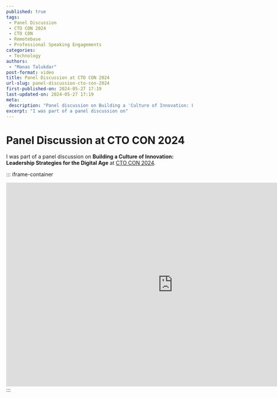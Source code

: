 ```yaml
---
published: true
tags:
 - Panel Discussion
 - CTO CON 2024
 - CTO CON
 - Remotebase
 - Professional Speaking Engagements
categories:
 - Technology
authors:
 - "Manas Talukdar"
post-format: video
title: Panel Discussion at CTO CON 2024
url-slug: panel-discussion-cto-con-2024
first-published-on: 2024-05-27 17:19
last-updated-on: 2024-05-27 17:19
meta:
 description: "Panel discussion on Building a 'Culture of Innovation: Leadership Strategies for the Digital Age' at CTO CON 2024."
excerpt: "I was part of a panel discussion on"
---
```


# Panel Discussion at CTO CON 2024

I was part of a panel discussion on **Building a Culture of Innovation: Leadership Strategies for the Digital Age** at [CTO CON 2024](https://www.ctocon.remotebase.com/).

::: iframe-container
<iframe width="900" height="550" frameborder=0 src="https://www.youtube.com/embed/HPz8WcOd1Hk?si=LPsuagqwI5g2Dx_R" allow="accelerometer; autoplay; clipboard-write; encrypted-media; gyroscope; picture-in-picture; web-share; fullscreen" referrerpolicy="strict-origin-when-cross-origin" allowfullscreen></iframe>
:::
